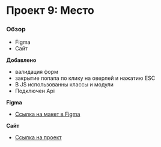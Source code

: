 # Проект 9: Место

### Обзор

* Figma
* Сайт

**Добавлено**

* валидация форм
* закрытие попапа по клику на оверлей и нажатию ESC
* В JS использованны классы и модули
* Подключен Api

**Figma**

* [Ссылка на макет в Figma](https://www.figma.com/file/bjyvbKKJN2naO0ucURl2Z0/JavaScript.-Sprint-5?node-id=0%3A1)

**Сайт**

* [Ссылка на проект](https://nirlog.github.io/mesto/index.html)
